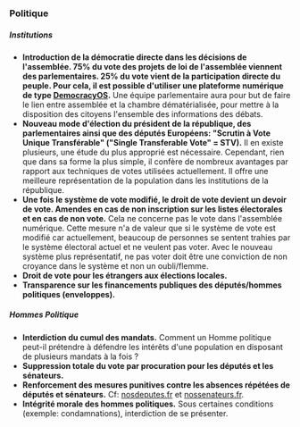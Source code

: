 ### Politique

##### Institutions

* **Introduction de la démocratie directe dans les décisions de l'assemblée. 75% du vote des projets de loi de l'assemblée viennent des parlementaires. 25% du vote vient de la participation directe du peuple. Pour cela, il est possible d'utiliser une plateforme numérique de type [DemocracyOS](http://pjlr.democracyos.eu/).** Une équipe parlementaire aura pour but de faire le lien entre assemblée et la chambre dématérialisée, pour mettre à la disposition des citoyens l'ensemble des informations des débats.
* **Nouveau mode d'élection du président de la république, des parlementaires ainsi que des députés Européens: "Scrutin à Vote Unique Transférable" ("Single Transferable Vote" = STV).** Il en existe plusieurs, une étude du plus approprié est nécessaire. Cependant, rien que dans sa forme la plus simple, il confère de nombreux avantages par rapport aux techniques de votes utilisées actuellement. Il offre une meilleure représentation de la population dans les institutions de la république.
* **Une fois le système de vote modifié, le droit de vote devient un devoir de vote. Amendes en cas de non inscription sur les listes électorales et en cas de non vote.** Cela ne concerne pas le vote dans l'assemblée numérique. Cette mesure n'a de valeur que si le système de vote est modifié car actuellement, beaucoup de personnes se sentent trahies par le système électoral actuel et ne veulent pas voter. Avec le nouveau système plus représentatif, ne pas voter doit être une conviction de non croyance dans le système et non un oubli/flemme.
* **Droit de vote pour les étrangers aux élections locales.**
* **Transparence sur les financements publiques des députés/hommes politiques (enveloppes).**

##### Hommes Politique

* **Interdiction du cumul des mandats.** Comment un Homme politique peut-il prétendre à défendre les intérêts d'une population en disposant de plusieurs mandats à la fois ?
* **Suppression totale du vote par procuration pour les députés et les sénateurs.**
* **Renforcement des mesures punitives contre les absences répétées de députés et sénateurs.** Cf: [nosdeputes.fr](http://www.nosdeputes.fr/) et [nossenateurs.fr](www.nossenateurs.fr).
* **Intégrité morale des hommes politiques.** Sous certaines conditions (exemple: condamnations), interdiction de se présenter.

